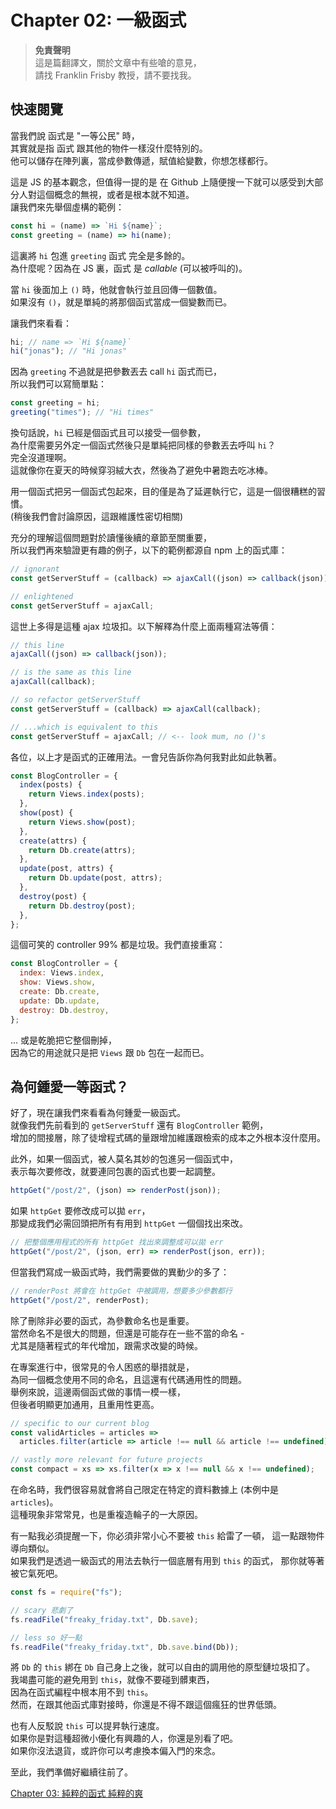 # Chapter 02: 一級函式

> **免責聲明**  
> 這是篇翻譯文，關於文章中有些嗆的意見，  
> 請找 Franklin Frisby 教授，請不要找我。

## 快速閱覽

當我們說 函式是 "一等公民" 時，  
其實就是指 函式 跟其他的物件一樣沒什麼特別的。  
他可以儲存在陣列裏，當成參數傳遞，賦值給變數，你想怎樣都行。

這是 JS 的基本觀念，但值得一提的是 
在 Github 上隨便搜一下就可以感受到大部分人對這個概念的無視，或者是根本就不知道。  
讓我們來先舉個虛構的範例：

```js
const hi = (name) => `Hi ${name}`;
const greeting = (name) => hi(name);
```

這裏將 `hi` 包進 `greeting` 函式 完全是多餘的。  
為什麼呢？因為在 JS 裏，函式 是 _callable_ (可以被呼叫的)。

當 `hi` 後面加上 `()` 時，他就會執行並且回傳一個數值。  
如果沒有 `()`，就是單純的將那個函式當成一個變數而已。

讓我們來看看：

```js
hi; // name => `Hi ${name}`
hi("jonas"); // "Hi jonas"
```

因為 `greeting` 不過就是把參數丟去 call `hi` 函式而已，  
所以我們可以寫簡單點：

```js
const greeting = hi;
greeting("times"); // "Hi times"
```

換句話說，`hi` 已經是個函式且可以接受一個參數，  
為什麼需要另外定一個函式然後只是單純把同樣的參數丟去呼叫 `hi`？  
完全沒道理啊。  
這就像你在夏天的時候穿羽絨大衣，然後為了避免中暑跑去吃冰棒。

用一個函式把另一個函式包起來，目的僅是為了延遲執行它，這是一個很糟糕的習慣。  
(稍後我們會討論原因，這跟維護性密切相關)

充分的理解這個問題對於讀懂後續的章節至關重要，  
所以我們再來驗證更有趣的例子，以下的範例都源自 npm 上的函式庫：

```js
// ignorant
const getServerStuff = (callback) => ajaxCall((json) => callback(json));

// enlightened
const getServerStuff = ajaxCall;
```

這世上多得是這種 ajax 垃圾扣。以下解釋為什麼上面兩種寫法等價：

```js
// this line
ajaxCall((json) => callback(json));

// is the same as this line
ajaxCall(callback);

// so refactor getServerStuff
const getServerStuff = (callback) => ajaxCall(callback);

// ...which is equivalent to this
const getServerStuff = ajaxCall; // <-- look mum, no ()'s
```

各位，以上才是函式的正確用法。一會兒告訴你為何我對此如此執著。

```js
const BlogController = {
  index(posts) {
    return Views.index(posts);
  },
  show(post) {
    return Views.show(post);
  },
  create(attrs) {
    return Db.create(attrs);
  },
  update(post, attrs) {
    return Db.update(post, attrs);
  },
  destroy(post) {
    return Db.destroy(post);
  },
};
```

這個可笑的 controller 99% 都是垃圾。我們直接重寫：

```js
const BlogController = {
  index: Views.index,
  show: Views.show,
  create: Db.create,
  update: Db.update,
  destroy: Db.destroy,
};
```

... 或是乾脆把它整個刪掉，  
因為它的用途就只是把 `Views` 跟 `Db` 包在一起而已。

## 為何鍾愛一等函式？

好了，現在讓我們來看看為何鍾愛一級函式。  
就像我們先前看到的 `getServerStuff` 還有 `BlogController` 範例，  
增加的間接層，除了徒增程式碼的量跟增加維護跟檢索的成本之外根本沒什麼用。

此外，如果一個函式，被人莫名其妙的包進另一個函式中，  
表示每次要修改，就要連同包裹的函式也要一起調整。

```js
httpGet("/post/2", (json) => renderPost(json));
```

如果 `httpGet` 要修改成可以拋 `err`，  
那變成我們必需回頭把所有有用到 `httpGet` 一個個找出來改。

```js
// 把整個應用程式的所有 httpGet 找出來調整成可以拋 err
httpGet("/post/2", (json, err) => renderPost(json, err));
```

但當我們寫成一級函式時，我們需要做的異動少的多了：  

```js
// renderPost 將會在 httpGet 中被調用，想要多少參數都行
httpGet("/post/2", renderPost);
```

除了刪除非必要的函式，為參數命名也是重要。  
當然命名不是很大的問題，但還是可能存在一些不當的命名 -  
尤其是隨著程式的年代增加，跟需求改變的時候。

在專案進行中，很常見的令人困惑的舉措就是，  
為同一個概念使用不同的命名，且這還有代碼通用性的問題。  
舉例來說，這邊兩個函式做的事情一模一樣，  
但後者明顯更加通用，且重用性更高。

```js
// specific to our current blog
const validArticles = articles =>
  articles.filter(article => article !== null && article !== undefined),

// vastly more relevant for future projects
const compact = xs => xs.filter(x => x !== null && x !== undefined);
```

在命名時，我們很容易就會將自己限定在特定的資料數據上 (本例中是 `articles`)。  
這種現象非常常見，也是重複造輪子的一大原因。

有一點我必須提醒一下，你必須非常小心不要被 `this` 給雷了一頓，
這一點跟物件導向類似。  
如果我們是透過一級函式的用法去執行一個底層有用到 `this` 的函式，
那你就等著被它氣死吧。

```js
const fs = require("fs");

// scary 悲劇了
fs.readFile("freaky_friday.txt", Db.save);

// less so 好一點
fs.readFile("freaky_friday.txt", Db.save.bind(Db));
```

將 `Db` 的 `this` 綁在 `Db` 自己身上之後，就可以自由的調用他的原型鏈垃圾扣了。  
我竭盡可能的避免用到 `this`，就像不要碰到髒東西，  
因為在函式編程中根本用不到 `this`。  
然而，在跟其他函式庫對接時，你還是不得不跟這個瘋狂的世界低頭。  

也有人反駁說 `this` 可以提昇執行速度。  
如果你是對這種超微小優化有興趣的人，你還是別看了吧。  
如果你沒法退貨，或許你可以考慮換本偏入門的來念。

至此，我們準備好繼續往前了。

[Chapter 03: 純粹的函式 純粹的爽](ch03.md)
